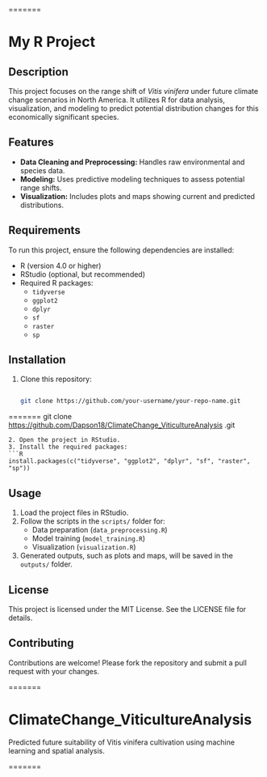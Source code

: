 
=======
# My R Project

## Description
This project focuses on the range shift of *Vitis vinifera* under future climate change scenarios in North America. It utilizes R for data analysis, visualization, and modeling to predict potential distribution changes for this economically significant species.

## Features
- **Data Cleaning and Preprocessing:** Handles raw environmental and species data.
- **Modeling:** Uses predictive modeling techniques to assess potential range shifts.
- **Visualization:** Includes plots and maps showing current and predicted distributions.

## Requirements
To run this project, ensure the following dependencies are installed:
- R (version 4.0 or higher)
- RStudio (optional, but recommended)
- Required R packages:
  - `tidyverse`
  - `ggplot2`
  - `dplyr`
  - `sf`
  - `raster`
  - `sp`

## Installation
1. Clone this repository:
   ```bash

   git clone https://github.com/your-username/your-repo-name.git
=======
   git clone https://github.com/Dapson18/ClimateChange_ViticultureAnalysis
.git

   ```
2. Open the project in RStudio.
3. Install the required packages:
   ```R
   install.packages(c("tidyverse", "ggplot2", "dplyr", "sf", "raster", "sp"))
   ```

## Usage
1. Load the project files in RStudio.
2. Follow the scripts in the `scripts/` folder for:
   - Data preparation (`data_preprocessing.R`)
   - Model training (`model_training.R`)
   - Visualization (`visualization.R`)
3. Generated outputs, such as plots and maps, will be saved in the `outputs/` folder.

## License
This project is licensed under the MIT License. See the LICENSE file for details.

## Contributing
Contributions are welcome! Please fork the repository and submit a pull request with your changes.

=======
# ClimateChange_ViticultureAnalysis
Predicted future suitability of Vitis vinifera cultivation using machine learning and spatial analysis.

=======


